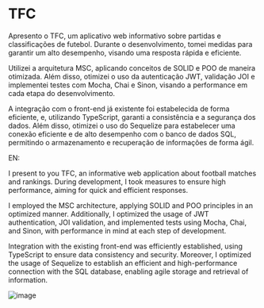 # TFC

Apresento o TFC, um aplicativo web informativo sobre partidas e classificações de futebol. Durante o desenvolvimento, tomei medidas para garantir um alto desempenho, visando uma resposta rápida e eficiente.

Utilizei a arquitetura MSC, aplicando conceitos de SOLID e POO de maneira otimizada. Além disso, otimizei o uso da autenticação JWT, validação JOI e implementei testes com Mocha, Chai e Sinon, visando a performance em cada etapa do desenvolvimento.

A integração com o front-end já existente foi estabelecida de forma eficiente, e, utilizando TypeScript, garanti a consistência e a segurança dos dados. Além disso, otimizei o uso do Sequelize para estabelecer uma conexão eficiente e de alto desempenho com o banco de dados SQL, permitindo o armazenamento e recuperação de informações de forma ágil.


EN:

I present to you TFC, an informative web application about football matches and rankings. During development, I took measures to ensure high performance, aiming for quick and efficient responses.

I employed the MSC architecture, applying SOLID and POO principles in an optimized manner. Additionally, I optimized the usage of JWT authentication, JOI validation, and implemented tests using Mocha, Chai, and Sinon, with performance in mind at each step of development.

Integration with the existing front-end was efficiently established, using TypeScript to ensure data consistency and security. Moreover, I optimized the usage of Sequelize to establish an efficient and high-performance connection with the SQL database, enabling agile storage and retrieval of information.

![image](https://github.com/filipebueno85/TFC-POOL-SOLID/assets/112586202/baaf7211-65c0-4e74-b880-5905c5db4d2c)
